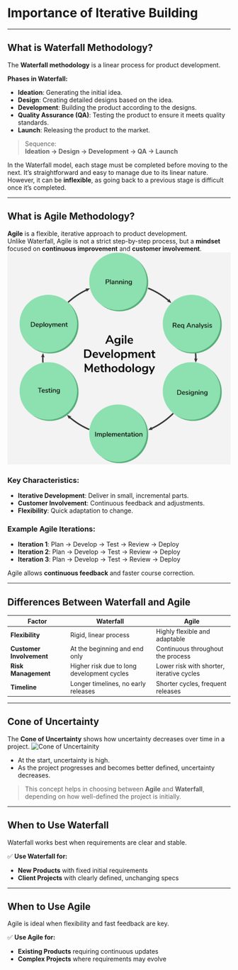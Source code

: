 # Importance of Iterative Building

<hr class="section-break">

## What is Waterfall Methodology?

The **Waterfall methodology** is a linear process for product development.

**Phases in Waterfall:**

- **Ideation**: Generating the initial idea.  
- **Design**: Creating detailed designs based on the idea.  
- **Development**: Building the product according to the designs.  
- **Quality Assurance (QA)**: Testing the product to ensure it meets quality standards.  
- **Launch**: Releasing the product to the market.

> Sequence:  
**Ideation → Design → Development → QA → Launch**

In the Waterfall model, each stage must be completed before moving to the next. It’s straightforward and easy to manage due to its linear nature.  
However, it can be **inflexible**, as going back to a previous stage is difficult once it’s completed.

<hr class="topic-divider">

## What is Agile Methodology?

**Agile** is a flexible, iterative approach to product development.  
Unlike Waterfall, Agile is not a strict step-by-step process, but a **mindset** focused on **continuous improvement** and **customer involvement**.
![Agile Methodology](Images/agile.png)

### Key Characteristics:

- **Iterative Development**: Deliver in small, incremental parts.  
- **Customer Involvement**: Continuous feedback and adjustments.  
- **Flexibility**: Quick adaptation to change.

### Example Agile Iterations:

- **Iteration 1**: Plan → Develop → Test → Review → Deploy  
- **Iteration 2**: Plan → Develop → Test → Review → Deploy  
- **Iteration 3**: Plan → Develop → Test → Review → Deploy  

Agile allows **continuous feedback** and faster course correction.

<hr class="section-break">

## Differences Between Waterfall and Agile

| **Factor**              | **Waterfall**                                | **Agile**                                         |
|------------------------|----------------------------------------------|--------------------------------------------------|
| **Flexibility**         | Rigid, linear process                        | Highly flexible and adaptable                   |
| **Customer Involvement**| At the beginning and end only                | Continuous throughout the process               |
| **Risk Management**     | Higher risk due to long development cycles   | Lower risk with shorter, iterative cycles       |
| **Timeline**            | Longer timelines, no early releases          | Shorter cycles, frequent releases               |

<hr class="topic-divider">

## Cone of Uncertainty

The **Cone of Uncertainty** shows how uncertainty decreases over time in a project.
![Cone of Uncertainity](cou.png)

- At the start, uncertainty is high.
- As the project progresses and becomes better defined, uncertainty decreases.

> This concept helps in choosing between **Agile** and **Waterfall**, depending on how well-defined the project is initially.

<hr class="section-break">

## When to Use Waterfall

Waterfall works best when requirements are clear and stable.

✅ **Use Waterfall for:**

- **New Products** with fixed initial requirements  
- **Client Projects** with clearly defined, unchanging specs

<hr class="soft-line">

## When to Use Agile

Agile is ideal when flexibility and fast feedback are key.

✅ **Use Agile for:**

- **Existing Products** requiring continuous updates  
- **Complex Projects** where requirements may evolve

